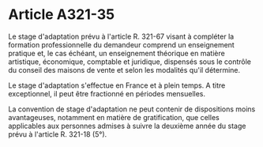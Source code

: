 # Article A321-35

Le stage d'adaptation prévu à l'article R. 321-67 visant à compléter la formation professionnelle du demandeur comprend un enseignement pratique et, le cas échéant, un enseignement théorique en matière artistique, économique, comptable et juridique, dispensés sous le contrôle du conseil des maisons de vente et selon les modalités qu'il détermine.

Le stage d'adaptation s'effectue en France et à plein temps. A titre exceptionnel, il peut être fractionné en périodes mensuelles.

La convention de stage d'adaptation ne peut contenir de dispositions moins avantageuses, notamment en matière de gratification, que celles applicables aux personnes admises à suivre la deuxième année du stage prévu à l'article R. 321-18 (5°).
